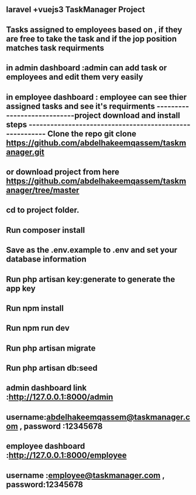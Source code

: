 laravel +vuejs3 TaskManager Project 
-----------------------------------------------------------------------------------
Tasks assigned to employees based on ,  if they are free to take the task and if the jop position matches task requirments
-------------------------------------------------------------------------------
in admin dashboard :admin can add task or employees and edit them very easily 
-----------------------------------------------------------------------------------
in employee dashboard : employee can see thier assigned tasks and see it's requirments 
----------------------------project download and install steps --------------------------------------------------------
Clone the repo git clone https://github.com/abdelhakeemqassem/taskmanager.git
-------------------------------------------------------------------------------------
or download project from here https://github.com/abdelhakeemqassem/taskmanager/tree/master
-------------------------------------------------------------------------------------
cd to project folder.
-------------------------------------------------------------------------------------
Run composer install
-------------------------------------------------------------------------------------
Save as the .env.example to .env and set your database information
-------------------------------------------------------------------------------------
Run php artisan key:generate to generate the app key
-------------------------------------------------------------------------------------
Run npm install
-------------------------------------------------------------------------------------
Run npm run dev
-------------------------------------------------------------------------------------
Run php artisan migrate
-------------------------------------------------------------------------------------
Run php artisan db:seed                   
-------------------------------------------------------------------------------------
admin dashboard link :http://127.0.0.1:8000/admin
-------------------------------------------------------------------------------------
username:abdelhakeemqassem@taskmanager.com , password :12345678
-------------------------------------------------------------------------------------
employee dashboard :http://127.0.0.1:8000/employee 
-------------------------------------------------------------------------------------
username :employee@taskmanager.com , password:12345678
-------------------------------------------------------------------------------------


